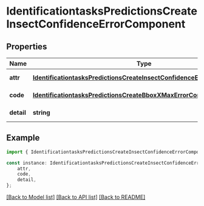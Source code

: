 # IdentificationtasksPredictionsCreateInsectConfidenceErrorComponent


## Properties

Name | Type | Description | Notes
------------ | ------------- | ------------- | -------------
**attr** | [**IdentificationtasksPredictionsCreateInsectConfidenceErrorComponentAttr**](IdentificationtasksPredictionsCreateInsectConfidenceErrorComponentAttr.md) |  | [default to undefined]
**code** | [**IdentificationtasksPredictionsCreateBboxXMaxErrorComponentCode**](IdentificationtasksPredictionsCreateBboxXMaxErrorComponentCode.md) |  | [default to undefined]
**detail** | **string** |  | [default to undefined]

## Example

```typescript
import { IdentificationtasksPredictionsCreateInsectConfidenceErrorComponent } from 'mosquito-alert';

const instance: IdentificationtasksPredictionsCreateInsectConfidenceErrorComponent = {
    attr,
    code,
    detail,
};
```

[[Back to Model list]](../README.md#documentation-for-models) [[Back to API list]](../README.md#documentation-for-api-endpoints) [[Back to README]](../README.md)
